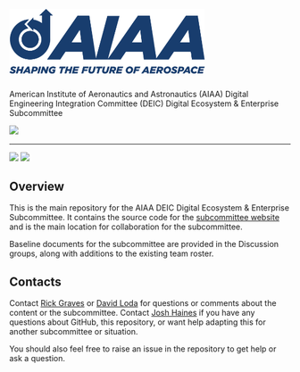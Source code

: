 <p>
  <img alt="AIAA Logo" width="350" style="margin-bottom: 25px;" src="https://raw.githubusercontent.com/aiaa-deic/deco/main/docs/public/img/darkLogo.png">
  <br/>
  American Institute of Aeronautics and Astronautics (AIAA) Digital Engineering Integration Committee (DEIC) Digital Ecosystem & Enterprise Subcommittee
</p>
<p>
  <a href="https://github.com/aiaa-deic/deco/actions/workflows/deployToGitHubPages.yaml"><img src="https://github.com/aiaa-deic/deco/actions/workflows/deployToGitHubPages.yaml/badge.svg?branch=main"></a>
</p>

---

<p>
  <a href="https://vitepress.dev/"><img src="https://img.shields.io/badge/vitepress-%2335495e.svg?style=flat&logo=vuedotjs&logoColor=%23#10B981" /></a>
  <a href="https://img.shields.io/badge/Conventional%20Commits-1.0.0-%23FE5196?logo=conventionalcommits&logoColor=white"><img src="https://img.shields.io/badge/Conventional%20Commits-1.0.0-%23FE5196?logo=conventionalcommits&logoColor=white" /></a>
</p>

## Overview

This is the main repository for the AIAA DEIC Digital Ecosystem & Enterprise Subcommittee.
It contains the source code for the [subcommittee website](https://deco.aiaadeic.org)
and is the main location for collaboration for the subcommittee.

Baseline documents for the subcommittee are provided in the Discussion groups, along with
additions to the existing team roster.

## Contacts

Contact [Rick Graves](mailto:rick.graves.1@us.af.mil) or [David Loda](#) for questions or comments about the content or the subcommittee. Contact [Josh Haines](mailto:Josh@JoshHaines.com) if you have any questions about GitHub, this repository,
or want help adapting this for another subcommittee or situation.

You should also feel free to raise an issue in the repository to get help or ask a question.
